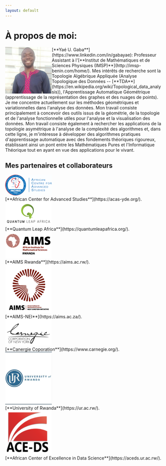 ```yaml
---
layout: default
---
```



# À propos de moi: 
 

<div class='orgWrapper'>
<img align="left" src="assets/images/Yae.jpg" alt="Yaé Ulrich Gaba" width="150">
<div class='bioWrapper'>
[**Yaé U. Gaba**](https://www.linkedin.com/in/gabayae): Professeur Assistant à l'[**Institut de Mathématiques et de Sciences Physiques (IMSP)**](http://imsp-benin.com/home/).
Mes intérêts de recherche sont la Topologie Algébrique Appliquée (Analyse Topologique des Données -- [**TDA**](https://en.wikipedia.org/wiki/Topological_data_analysis)), 
l'Apprentissage Automatique Géométrique (apprentissage de la représentation des graphes et des nuages de points). Je me concentre actuellement sur les méthodes géométriques et variationnelles dans l'analyse des données. 
Mon travail consiste principalement à concevoir des outils issus de la géométrie, de la topologie et de l'analyse fonctionnelle utiles pour l'analyse et la visualisation des données. Mon travail consiste également à rechercher les applications de la topologie asymétrique 
à l'analyse de la complexité des algorithmes et, dans cette ligne, je m'intéresse à développer des algorithmes pratiques d'apprentissage automatique avec des fondements théoriques rigoureux, établissant ainsi un pont entre les Mathématiques Pures et l'Informatique Théorique tout en ayant en vue
des applications pour le vivant.
</div>
</div>





 
 
 






## Mes partenaires et collaborateurs





<div class='orgWrapper'>
<img src="assets/images/logo-acas.png" alt="ACAS" width="150" />
<div class='bioWrapper'>
[**African Center for Advanced Studies**](https://acas-yde.org/).
</div>
</div>


<div class='orgWrapper'>
<img src="/assets/images/QLAlogo-main-small.png" alt="QLA" width="150" />
<div class='bioWrapper'>
[**Quantum Leap Africa**](https://quantumleapafrica.org/).
</div>
</div>


<div class='orgWrapper'>
<img src="assets/images/aims-rwanda.png" alt="AIMS-RW" width="150" />
<div class='bioWrapper'>
[**AIMS Rwanda**](https://aims.ac.rw/).
</div>
</div>




<div class='orgWrapper'>
<img src="/assets/images/AIMS_logo.PNG" alt="AIMS-NEI" width="150" />
<div class='bioWrapper'>
[**AIMS-NEI**](https://aims.ac.za/).
</div>
</div>


<div class='orgWrapper'>
<img src="/assets/images/Canergie_logo.PNG" alt="Canergie" width="150" /> 
<div class='bioWrapper'>
[**Canergie Coporation**](https://www.carnegie.org/).
</div>
</div>
 
<div class='orgWrapper'>
<img src="/assets/images/UR_logo.PNG" alt="UR" width="150" /> 
<div class='bioWrapper'>
[**University of Rwanda**](https://ur.ac.rw/).
</div>
</div>

<div class='orgWrapper'>
<img src="/assets/images/ACE-DS_logo.PNG" alt="ACE-DS" width="150" />
<div class='bioWrapper'>
[**African Center of Excellence in Data Science**](https://aceds.ur.ac.rw/).
</div>
</div>






